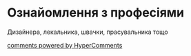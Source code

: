 <div id="hypercomments_widget" class="js-hypercomments-widget invisible"></div>

# Ознайомлення з професіями

Дизайнера, лекальника, швачки, прасувальника тощо

<div class="js-hypercomments-container">
<a href="http://hypercomments.com" class="hc-link" title="comments widget">comments powered by HyperComments</a>
</div>